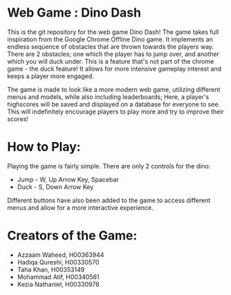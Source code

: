 # Web Game : Dino Dash

This is the git repository for the web game Dino Dash! The game takes full inspiration from the Google Chrome Offline Dino game. It implements an endless sequence of
obstacles that are thrown towards the players way. There are 2 obstacles; one which the player has to jump over, and another which you will duck under. This is a feature
that's not part of the chrome game - the duck feature! It allows for more intensive gameplay interest and keeps a player more engaged. 

The game is made to look like a more modern web game, utilizing different menus and models, while also including leaderboards; Here, a player's highscores will be saved
and displayed on a database for everyone to see. This will indefinitely encourage players to play more and try to improve their scores!

# How to Play:

Playing the game is fairly simple. There are only 2 controls for the dino:
  - Jump - W, Up Arrow Key, Spacebar
  - Duck - S, Down Arrow Key
  
Different buttons have also been added to the game to access different menus and allow for a more interactive experience.

# Creators of the Game:
 - Azzaam Waheed, H00363944
 - Hadiqa Qureshi, H00330570
 - Taha Khan, H00353149
 - Mohammad Atif, H00340561
 - Kezia Nathaniel, H00330978
